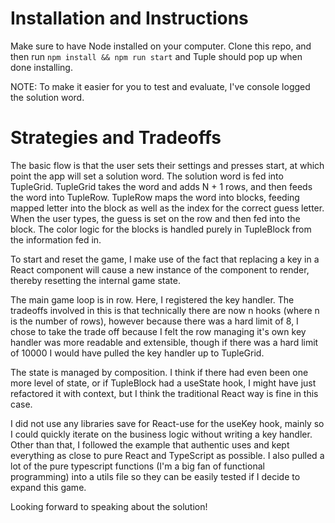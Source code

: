 # Installation and Instructions
Make sure to have Node installed on your computer. Clone this repo, and then run `npm install && npm run start` and Tuple should pop up when done installing.

NOTE: To make it easier for you to test and evaluate, I've console logged the solution word.

# Strategies and Tradeoffs


The basic flow is that the user sets their settings and presses start, at which point the app will set a solution word. The solution word is fed into TupleGrid. TupleGrid takes the word and adds N + 1 rows, and then feeds the word into TupleRow. TupleRow maps the word into blocks, feeding mapped letter into the block as well as the index for the correct guess letter. When the user types, the guess is set on the row and then fed into the block. The color logic for the blocks is handled purely in TupleBlock from the information fed in. 

To start and reset the game, I make use of the fact that replacing a key in a React component will cause a new instance of the component to render, thereby resetting the internal game state.

The main game loop is in row. Here, I registered the key handler. The tradeoffs involved in this is that technically there are now n hooks (where n is the number of rows), however because there was a hard limit of 8, I chose to take the trade off because I felt the row managing it's own key handler was more readable and extensible, though if there was a hard limit of 10000 I would have pulled the key handler up to TupleGrid.

The state is managed by composition. I think if there had even been one more level of state, or if TupleBlock had a useState hook, I might have just refactored it with context, but I think the traditional React way is fine in this case. 

I did not use any libraries save for React-use for the useKey hook, mainly
so I could quickly iterate on the business logic without writing a key handler. Other than that, I followed the example that authentic uses and kept everything as close to pure React and TypeScript as possible. I also pulled a lot of the pure typescript functions (I'm a big fan of functional programming) into a utils file so they can be easily tested if I decide to expand this game.

Looking forward to speaking about the solution!